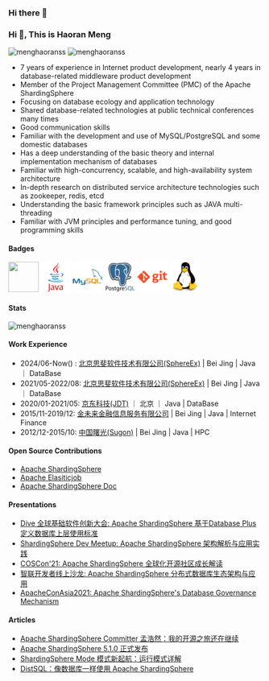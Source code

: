 ### Hi there 👋

<!--
**menghaoranss/menghaoranss** is a ✨ _special_ ✨ repository because its `README.md` (this file) appears on your GitHub profile.

Here are some ideas to get you started:

- 🔭 I’m currently working on ...
- 🌱 I’m currently learning ...
- 👯 I’m looking to collaborate on ...
- 🤔 I’m looking for help with ...
- 💬 Ask me about ...
- 📫 How to reach me: ...
- 😄 Pronouns: ...
- ⚡ Fun fact: ...
-->
<!-- Proudly created with GPRM ( https://gprm.itsvg.in ) -->
<h3 align="left">Hi 👋, This is Haoran Meng</h1>
<p align="left">
  <img src="https://komarev.com/ghpvc/?username=menghaoranss&label=Profile%20views&color=0e75b6&style=flat" alt="menghaoranss" /> 
  <img src="https://img.shields.io/github/followers/menghaoranss?label=follow&style=social" alt="menghaoranss" /> 
</p>

- 7 years of experience in Internet product development, nearly 4 years in database-related middleware product development
- Member of the Project Management Committee (PMC) of the Apache ShardingSphere
- Focusing on database ecology and application technology
- Shared database-related technologies at public technical conferences many times
- Good communication skills
- Familiar with the development and use of MySQL/PostgreSQL and some domestic databases
- Has a deep understanding of the basic theory and internal implementation mechanism of databases
- Familiar with high-concurrency, scalable, and high-availability system architecture
- In-depth research on distributed service architecture technologies such as zookeeper, redis, etcd
- Understanding the basic framework principles such as JAVA multi-threading
- Familiar with JVM principles and performance tuning, and good programming skills

<h4 align="left">Badges</h1>
<p align="left">
  <img src="https://styles.redditmedia.com/t5_5a2b2c/styles/communityIcon_seic4taxaqx71.jpg?width=256&format=pjpg&s=01f5e4f1ce99f09e6ff0c40ea84822aedd48fc4c" width="60" height="60" />
  <img src="https://github.com/devicons/devicon/blob/master/icons/java/java-original-wordmark.svg" width="60" height="60" />
  <img src="https://github.com/devicons/devicon/blob/master/icons/mysql/mysql-original-wordmark.svg" width="60" height="60" />
  <img src="https://github.com/devicons/devicon/blob/master/icons/postgresql/postgresql-original-wordmark.svg" width="60" height="60" />
  <img src="https://github.com/devicons/devicon/blob/master/icons/git/git-plain-wordmark.svg" width="60" height="60" />
  <img src="https://github.com/devicons/devicon/blob/master/icons/linux/linux-original.svg" width="60" height="60" />
</p>

<h4 align="left">Stats</h1>
<p align="left">
  <img src="https://github-readme-stats.vercel.app/api?username=menghaoranss&hide_border=true&show_icons=true&include_all_commits=true&count_private=true&theme=buefy&theme=jolly)](https://github.com/anuraghazra/github-readme-stats" alt="menghaoranss" />
</p>

#### Work Experience
* 2024/06-Now()  : [北京思斐软件技术有限公司(SphereEx)](https://sphere-ex.com/) | Bei Jing | Java ｜ DataBase
* 2021/05-2022/08: [北京思斐软件技术有限公司(SphereEx)](https://sphere-ex.com/) | Bei Jing | Java ｜ DataBase
* 2020/01-2021/05: [京东科技(JDT)](https://www.jdt.com.cn/) ｜ 北京 ｜ Java | DataBase
* 2015/11-2019/12: [金未来金融信息服务有限公司](https://www.jianlc.com/) | Bei Jing | Java | Internet Finance
* 2012/12-2015/10: [中国曙光(Sugon)](https://www.sugon.com/) | Bei Jing | Java | HPC

#### Open Source Contributions
* [Apache ShardingSphere](https://github.com/apache/shardingsphere)
* [Apache Elasiticjob](https://github.com/apache/shardingsphere-elasticjob)
* [Apache ShardingSphere Doc](https://github.com/apache/shardingsphere-doc)

#### Presentations
* [Dive 全球基础软件创新大会: Apache ShardingSphere 基于Database Plus 定义数据库上层使用标准](https://www.infoq.cn/video/DpKOxaEu6jEJQAmaMm0M)
* [ShardingSphere Dev Meetup: Apache ShardingSphere 架构解析与应用实践](https://www.bilibili.com/video/BV1NQ4y1v7Xh/?spm_id_from=888.80997.embed_other.whitelist&t=24.484510999333327&bvid=BV1NQ4y1v7Xh)
* [COSCon'21: Apache ShardingSphere 全球化开源社区成长解读](https://segmentfault.com/area/coscon-2021)
* [智联开发者线上沙龙: Apache ShardingSphere 分布式数据库生态架构与应用](https://www.huodongxing.com/event/8615997460123?qd=0925)
* [ApacheConAsia2021: Apache ShardingSphere's Database Governance Mechanism](https://www.bilibili.com/video/BV1mA411w71x/?spm_id_from=333.999.0.0)

#### Articles
* [Apache ShardingSphere Committer 孟浩然：我的开源之旅还在继续](https://mp.weixin.qq.com/s/4HPJXlqVT2h5bHuiBPtmzQ)
* [Apache ShardingSphere 5.1.0 正式发布](https://mp.weixin.qq.com/s/kFQAWKddFpnAKptex608lw)
* [ShardingSphere Mode 模式新起航：运行模式详解](https://mp.weixin.qq.com/s/b9mgkARo35h1lWezI81wmQ)
* [DistSQL：像数据库一样使用 Apache ShardingSphere](https://mp.weixin.qq.com/s/5EwT6GzJdlJ-V7qvgMqmTA)
